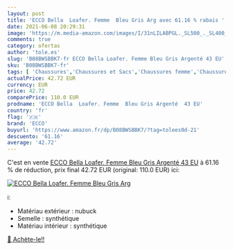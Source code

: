 ```yaml
---
layout: post
title: 'ECCO Bella  Loafer. Femme  Bleu Gris Arg avec 61.16 % rabais '
date: 2021-06-08 20:29:31
image: 'https://m.media-amazon.com/images/I/31nLILABPGL._SL500_._SL400_.jpg'
comments: true
category: ofertas
author: 'tole.es'
slug: 'B08BWSBBK7-fr ECCO Bella Loafer. Femme Bleu Gris Argenté 43 EU'
sku: 'B08BWSBBK7-fr'
tags: [ 'Chaussures','Chaussures et Sacs','Chaussures femme','Chaussures plates femme','Mocassins et Loafers femme','ecco', ]
actualPrice: 42.72 EUR
currency: EUR
price: 42.72
comparePrice: 110.0 EUR
prodname: 'ECCO Bella  Loafer. Femme  Bleu Gris Argenté  43 EU'
country: 'fr'
flag: '🇫🇷'
brand: 'ECCO'
buyurl: 'https://www.amazon.fr/dp/B08BWSBBK7/?tag=tolees0d-21'
descuento: '61.16'
average: '42.72'
---
```


C'est en vente [ECCO Bella  Loafer. Femme  Bleu Gris Argenté  43 EU](https://www.amazon.fr/dp/B08BWSBBK7/?tag=tolees0d-21)  à  61.16 % de réduction, prix final  42.72 EUR (original: 110.0 EUR) ici:

[![ECCO Bella  Loafer. Femme  Bleu Gris Arg](https://m.media-amazon.com/images/I/31nLILABPGL._SL500_._SL400_.jpg)](https://www.amazon.fr/dp/B08BWSBBK7/?tag=tolees0d-21)

ℹ️:

- Matériau extérieur : nubuck
- Semelle : synthétique
- Matériau intérieur : synthétique

[🛒 Achète-le!!](https://www.amazon.fr/dp/B08BWSBBK7/?tag=tolees0d-21)
